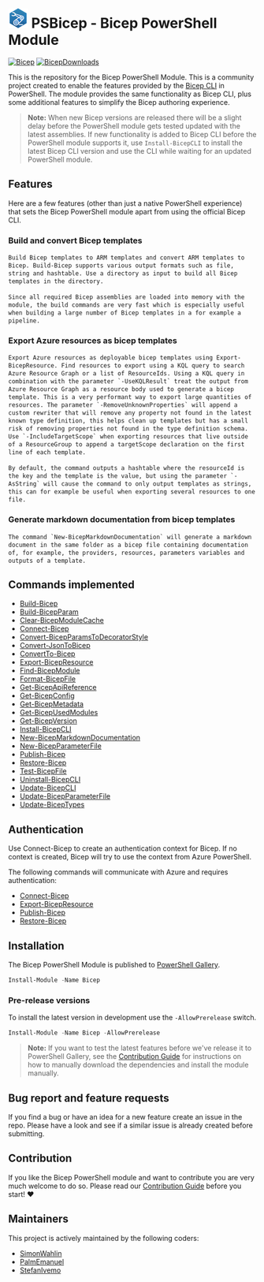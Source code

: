 # ![BicepIcon] PSBicep - Bicep PowerShell Module

[![Bicep]][BicepGallery] [![BicepDownloads]][BicepGallery]

This is the repository for the Bicep PowerShell Module. This is a community project created to enable the features provided by the [Bicep CLI](https://github.com/Azure/bicep) in PowerShell. The module provides the same functionality as Bicep CLI, plus some additional features to simplify the Bicep authoring experience.

>**Note:** When new Bicep versions are released there will be a slight delay before the PowerShell module gets tested updated with the latest assemblies. If new functionality is added to Bicep CLI before the PowerShell module supports it, use `Install-BicepCLI` to install the latest Bicep CLI version and use the CLI while waiting for an updated PowerShell module.

## Features
Here are a few features (other than just a native PowerShell experience) that sets the Bicep PowerShell module apart from using the official Bicep CLI.

### Build and convert Bicep templates
    Build Bicep templates to ARM templates and convert ARM templates to Bicep. Build-Bicep supports various output formats such as file, string and hashtable. Use a directory as input to build all Bicep templates in the directory.

    Since all required Bicep assemblies are loaded into memory with the module, the build commands are very fast which is especially useful when building a large number of Bicep templates in a for example a pipeline.

### Export Azure resources as bicep templates
    Export Azure resources as deployable bicep templates using Export-BicepResource. Find resources to export using a KQL query to search Azure Resource Graph or a list of ResourceIds. Using a KQL query in combination with the parameter `-UseKQLResult` treat the output from Azure Resource Graph as a resource body used to generate a bicep template. This is a very performant way to export large quantities of resources. The parameter `-RemoveUnknownProperties` will append a custom rewriter that will remove any property not found in the latest known type definition, this helps clean up templates but has a small risk of removing properties not found in the type definition schema. Use `-IncludeTargetScope` when exporting resources that live outside of a ResourceGroup to append a targetScope declaration on the first line of each template.

    By default, the command outputs a hashtable where the resourceId is the key and the template is the value, but using the parameter `-AsString` will cause the command to only output templates as strings, this can for example be useful when exporting several resources to one file.

### Generate markdown documentation from bicep templates
    The command `New-BicepMarkdownDocumentation` will generate a markdown document in the same folder as a bicep file containing documentation of, for example, the providers, resources, parameters variables and outputs of a template.

## Commands implemented

- [Build-Bicep](./Docs/Help/Build-Bicep.md)
- [Build-BicepParam](./Docs/Help/Build-BicepParam.md)
- [Clear-BicepModuleCache](./Docs/Help/Clear-BicepModuleCache.md)
- [Connect-Bicep](./Docs/Help/Connect-Bicep.md)
- [Convert-BicepParamsToDecoratorStyle](./Docs/Help/Convert-BicepParamsToDecoratorStyle.md)
- [Convert-JsonToBicep](./Docs/Help/Convert-JsonToBicep.md)
- [ConvertTo-Bicep](./Docs/Help/ConvertTo-Bicep.md)
- [Export-BicepResource](./Docs/Help/Export-BicepResource.md)
- [Find-BicepModule](./Docs/Help/Find-BicepModule.md)
- [Format-BicepFile](./Docs/Help/Format-BicepFile.md)
- [Get-BicepApiReference](./Docs/Help/Get-BicepApiReference.md)
- [Get-BicepConfig](./Docs/Help/Get-BicepConfig.md)
- [Get-BicepMetadata](./Docs/Help/Get-BicepMetadata.md)
- [Get-BicepUsedModules](./Docs/Help/Get-BicepUsedModules.md)
- [Get-BicepVersion](./Docs/Help/Get-BicepVersion.md)
- [Install-BicepCLI](./Docs/Help/Install-BicepCLI.md)
- [New-BicepMarkdownDocumentation](./Docs/Help/New-BicepMarkdownDocumentation.md)
- [New-BicepParameterFile](./Docs/Help/New-BicepParameterFile.md)
- [Publish-Bicep](./Docs/Help/Publish-Bicep.md)
- [Restore-Bicep](./Docs/Help/Restore-Bicep.md)
- [Test-BicepFile](./Docs/Help/Test-BicepFile.md)
- [Uninstall-BicepCLI](./Docs/Help/Uninstall-BicepCLI.md)
- [Update-BicepCLI](./Docs/Help/Update-BicepCLI.md)
- [Update-BicepParameterFile](./Docs/Help/Update-BicepParameterFile.md)
- [Update-BicepTypes](./Docs/Help/Update-BicepTypes.md)

## Authentication

Use Connect-Bicep to create an authentication context for Bicep. If no context is created, Bicep will try to use the context from Azure PowerShell.

The following commands will communicate with Azure and requires authentication:

- [Connect-Bicep](./Docs/Help/Connect-Bicep.md)
- [Export-BicepResource](./Docs/Help/Export-BicepResource.md)
- [Publish-Bicep](./Docs/Help/Publish-Bicep.md)
- [Restore-Bicep](./Docs/Help/Restore-Bicep.md)

## Installation

The Bicep PowerShell Module is published to [PowerShell Gallery](https://www.powershellgallery.com/packages/Bicep/).

```powershell
Install-Module -Name Bicep
```

### Pre-release versions

To install the latest version in development use the `-AllowPrerelease` switch.

```powershell
Install-Module -Name Bicep -AllowPrerelease
```

>**Note:** If you want to test the latest features before we've release it to PowerShell Gallery, see the [Contribution Guide](CONTRIBUTING.md) for instructions on how to manually download the dependencies and install the module manually.

## Bug report and feature requests

If you find a bug or have an idea for a new feature create an issue in the repo. Please have a look and see if a similar issue is already created before submitting.

## Contribution

If you like the Bicep PowerShell module and want to contribute you are very much welcome to do so. Please read our [Contribution Guide](CONTRIBUTING.md) before you start! ❤

## Maintainers

This project is actively maintained by the following coders:

- [SimonWahlin](https://github.com/SimonWahlin)
- [PalmEmanuel](https://github.com/PalmEmanuel)
- [StefanIvemo](https://github.com/StefanIvemo)

<!-- References -->
[BicepIcon]: logo/BicePS_40px.png
[Bicep]: https://img.shields.io/badge/Bicep-v2.9.1-blue
[BicepDownloads]: https://img.shields.io/powershellgallery/dt/Bicep
[BicepGallery]: https://www.powershellgallery.com/packages/Bicep/
